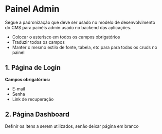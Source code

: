 # Painel Admin
Segue a padronização que deve ser usado no modelo de desenvolvimento do CMS para painéis admin usado no backend das aplicações.

- Colocar o asterisco em todos os campos obrigatórios 
- Traduzir todos os campos 
- Manter o mesmo estilo de fonte, tabela, etc para para todas os cruds no painel

## 1. Página de Login ##
**Campos obrigatórios:**
- E-mail 
- Senha
- Link de recuperação 

## 2. Página Dashboard ##
Definir os itens a serem utilizados, senão deixar página em branco


